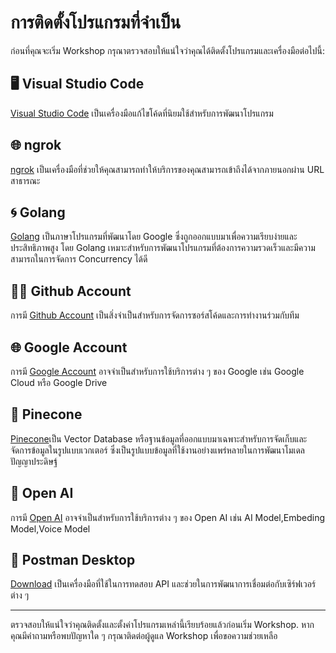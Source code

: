 # การติดตั้งโปรแกรมที่จำเป็น

ก่อนที่คุณจะเริ่ม Workshop กรุณาตรวจสอบให้แน่ใจว่าคุณได้ติดตั้งโปรแกรมและเครื่องมือต่อไปนี้:

## 🖥️ Visual Studio Code

[Visual Studio Code](https://code.visualstudio.com/) เป็นเครื่องมือแก้ไขโค้ดที่นิยมใช้สำหรับการพัฒนาโปรแกรม

## 🌐 ngrok

[ngrok](https://ngrok.com/) เป็นเครื่องมือที่ช่วยให้คุณสามารถทำให้บริการของคุณสามารถเข้าถึงได้จากภายนอกผ่าน URL สาธารณะ

## 🌀 Golang

[Golang](https://golang.org/dl/) เป็นภาษาโปรแกรมที่พัฒนาโดย Google ซึ่งถูกออกแบบมาเพื่อความเรียบง่ายและประสิทธิภาพสูง โดย Golang เหมาะสำหรับการพัฒนาโปรแกรมที่ต้องการความรวดเร็วและมีความสามารถในการจัดการ Concurrency ได้ดี

## 🧑‍💻 Github Account

การมี [Github Account](https://github.com/) เป็นสิ่งจำเป็นสำหรับการจัดการซอร์สโค้ดและการทำงานร่วมกับทีม

## 🌐 Google Account

การมี [Google Account](https://accounts.google.com/) อาจจำเป็นสำหรับการใช้บริการต่าง ๆ ของ Google เช่น Google Cloud หรือ Google Drive

## 🍕 Pinecone
[Pinecone](https://www.pinecone.io/)เป็น Vector Database หรือฐานข้อมูลที่ออกแบบมาเฉพาะสำหรับการจัดเก็บและจัดการข้อมูลในรูปแบบเวกเตอร์ ซึ่งเป็นรูปแบบข้อมูลที่ใช้งานอย่างแพร่หลายในการพัฒนาโมเดลปัญญาประดิษฐ์


## 🤖 Open AI

การมี [Open AI](https://platform.openai.com/) อาจจำเป็นสำหรับการใช้บริการต่าง ๆ ของ Open AI เช่น AI Model,Embeding Model,Voice Model

## 📨 Postman Desktop

[Download](https://www.postman.com/downloads/) เป็นเครื่องมือที่ใช้ในการทดสอบ API และช่วยในการพัฒนาการเชื่อมต่อกับเซิร์ฟเวอร์ต่าง ๆ

---

ตรวจสอบให้แน่ใจว่าคุณติดตั้งและตั้งค่าโปรแกรมเหล่านี้เรียบร้อยแล้วก่อนเริ่ม Workshop. หากคุณมีคำถามหรือพบปัญหาใด ๆ กรุณาติดต่อผู้ดูแล Workshop เพื่อขอความช่วยเหลือ